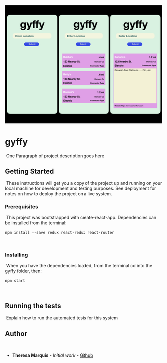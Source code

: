 ![preliminary wireframe](/gyffy-wireframe.png)

# gyffy
​
One Paragraph of project description goes here
​
## Getting Started
​
These instructions will get you a copy of the project up and running on your local machine for development and testing purposes. See deployment for notes on how to deploy the project on a live system.
​
### Prerequisites
​
This project was bootstrapped with create-react-app.  Dependencies can be installed from the terminal:
​
```
npm install --save redux react-redux react-router
```
​
### Installing
​
When you have the dependencies loaded, from the terminal cd into the gyffy folder, then: 
​
```
npm start
```

​
## Running the tests
​
Explain how to run the automated tests for this system
​
​
## Author
​
* **Theresa Marquis** - *Initial work* - [Github](https://github.com/tmcjunkinmarquis)
​
